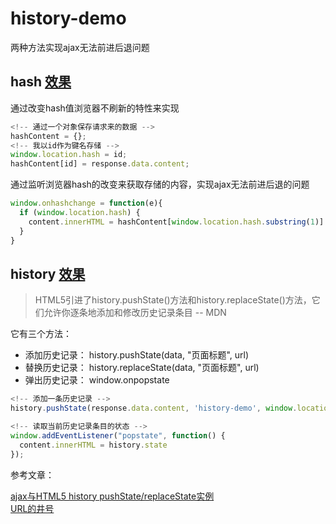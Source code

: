 # history-demo
两种方法实现ajax无法前进后退问题

## hash [效果](https://sihai00.github.io/training-demo/history/indexByHash.html)
通过改变hash值浏览器不刷新的特性来实现
```javascript
<!-- 通过一个对象保存请求来的数据 -->
hashContent = {};
<!-- 我以id作为键名存储 -->
window.location.hash = id;
hashContent[id] = response.data.content;
```
通过监听浏览器hash的改变来获取存储的内容，实现ajax无法前进后退的问题
```javascript
window.onhashchange = function(e){
  if (window.location.hash) {
    content.innerHTML = hashContent[window.location.hash.substring(1)]
  }
}
```

## history [效果](https://sihai00.github.io/training-demo/history/indexByHistory.html)
> HTML5引进了history.pushState()方法和history.replaceState()方法，它们允许你逐条地添加和修改历史记录条目 -- MDN

它有三个方法：
- 添加历史记录： history.pushState(data, "页面标题", url)
- 替换历史记录： history.replaceState(data, "页面标题", url)
- 弹出历史记录： window.onpopstate
```javascript
<!-- 添加一条历史记录 -->
history.pushState(response.data.content, 'history-demo', window.location.pathname+'#'+id);
```
```javascript
<!-- 读取当前历史记录条目的状态 -->
window.addEventListener("popstate", function() {
  content.innerHTML = history.state
});
```

参考文章：

[ajax与HTML5 history pushState/replaceState实例](http://www.zhangxinxu.com/wordpress/2013/06/html5-history-api-pushstate-replacestate-ajax/)\
[URL的井号](http://www.ruanyifeng.com/blog/2011/03/url_hash.html)